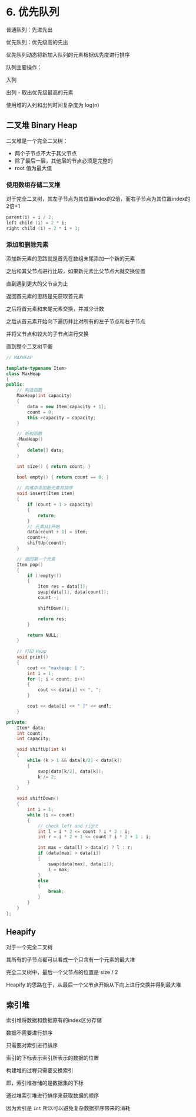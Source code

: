 # 6. 优先队列

普通队列：先进先出

优先队列：优先级高的先出



优先队列动态将新加入队列的元素根据优先度进行排序



队列主要操作：

入列

出列 - 取出优先级最高的元素



使用堆的入列和出列时间复杂度为 log(n)



## 二叉堆 Binary Heap

二叉堆是一个完全二叉树：

+ 两个子节点不大于其父节点
+ 除了最后一层，其他层的节点必须是完整的
+ root 值为最大值



### 使用数组存储二叉堆

对于完全二叉树，其左子节点为其位置index的2倍，而右子节点为其位置index的2倍+1

```C++
parent(i) = i / 2;
left child (i) = 2 * i;
right child (i) = 2 * i + 1;
```



### 添加和删除元素

添加新元素的思路就是首先在数组末尾添加一个新的元素

之后和其父节点进行比较，如果新元素比父节点大就交换位置

直到遇到更大的父节点为止



返回首元素的思路是先获取首元素

之后将首元素和末尾元素交换，并减少计数

之后从首元素开始向下遍历并比对所有的左子节点和右子节点

并将父节点和较大的子节点进行交换

直到整个二叉树平衡



```C++
// MAXHEAP

template<typename Item>
class MaxHeap
{
public:
    // 构造函数
	MaxHeap(int capacity)
	{
		data = new Item[capacity + 1];
		count = 0;
		this->capacity = capacity;
	}

   	// 析构函数
	~MaxHeap() 
	{
		delete[] data;
	}

	int size() { return count; }

	bool empty() { return count == 0; }
	
    // 向堆中添加新元素并排序
	void insert(Item item)
	{
		if (count + 1 > capacity)
		{
			return;
		}
		// 元素从1开始
		data[count + 1] = item;
		count++;
		shiftUp(count);
	}

	// 返回第一个元素
	Item pop()
	{
		if (!empty())
		{
			Item res = data[1];
			swap(data[1], data[count]);
			count--;

			shiftDown();

			return res;
		}

		return NULL;
	}
	
    // 打印 Heap
	void print()
	{
		cout << "maxheap: [ ";
		int i = 1;
		for (; i < count; i++)
		{
			cout << data[i] << ", ";
		}

		cout << data[i] << " ]" << endl;
	}

private:
	Item* data;
	int count;
	int capacity;

	void shiftUp(int k)
	{
		while (k > 1 && data[k/2] < data[k])
		{
			swap(data[k/2], data[k]);
			k /= 2;
		}
	}

	void shiftDown()
	{
		int i = 1;
		while (i <= count)
		{
			// check left and right
			int l = i * 2 <= count ? i * 2 : i;
			int r = i * 2 + 1 <= count ? i * 2 + 1 : i;

			int max = data[l] > data[r] ? l : r;
			if (data[max] > data[i])
			{
				swap(data[max], data[i]);
				i = max;
			}
			else
			{
				break;
			}
		}
	}
};

```



## Heapify

对于一个完全二叉树

其所有的子节点都可以看成一个只含有一个元素的最大堆



完全二叉树中，最后一个父节点的位置是 size / 2



Heapify 的思路在于，从最后一个父节点开始从下向上进行交换并得到最大堆



## 索引堆

索引堆将数据和数据原有的index区分存储

数据不需要进行排序

只需要对索引进行排序

索引的下标表示索引所表示的数据的位置

构建堆的过程只需要交换索引



即，索引堆存储的是数据集的下标

通过堆索引堆进行排序来获取数据的顺序

因为索引是 `int` 所以可以避免复杂数据排序带来的消耗



